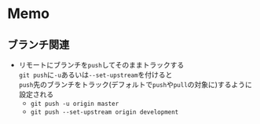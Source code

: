 # Memo

## ブランチ関連 

* リモートにブランチを```push```してそのままトラックする  
```git push```に```-u```あるいは```--set-upstream```を付けると  
```push```先のブランチをトラック(デフォルトで```push```や```pull```の対象に)するように設定される
	- ```git push -u origin master```  
	- ```git push --set-upstream origin development```

<!-- 
## commit関連

* 特定のファイルを，あるコミットの時の状態に戻したい時  
```git checkout [コミット番号] [ファイルパス]``` -->